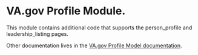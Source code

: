 # VA.gov Profile Module.

This module contains additional code that supports the person_profile and
leadership_listing pages.

Other documentation lives in the <a href="/admin/modules/documents/va_gov_profile">
VA.gov Profile Model documentation</a>.
